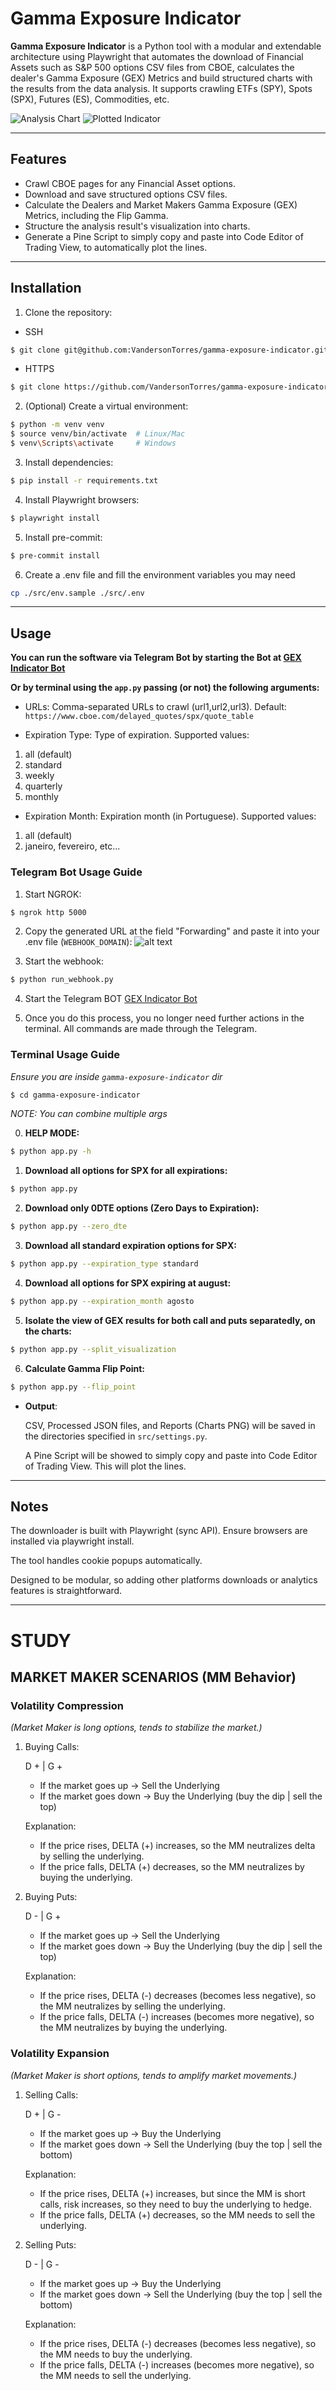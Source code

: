 # Gamma Exposure Indicator

**Gamma Exposure Indicator** is a Python tool with a modular and extendable architecture using Playwright that automates the download of Financial Assets such as S&P 500 options CSV files from CBOE, calculates the dealer's Gamma Exposure (GEX) Metrics and build structured charts with the results from the data analysis. It supports crawling ETFs (SPY), Spots (SPX), Futures (ES), Commodities, etc.

![Analysis Chart](data/reports/gex_cboe_spx_27-08-25.png)
![Plotted Indicator](data/reports/1.plotted_indicator_example.jpeg)

---

## Features

- Crawl CBOE pages for any Financial Asset options.
- Download and save structured options CSV files.
- Calculate the Dealers and Market Makers Gamma Exposure (GEX) Metrics, including the Flip Gamma.
- Structure the analysis result's visualization into charts.
- Generate a Pine Script to simply copy and paste into Code Editor of Trading View, to automatically plot the lines.

---

## Installation

1. Clone the repository:
- SSH
```bash
$ git clone git@github.com:VandersonTorres/gamma-exposure-indicator.git
```
- HTTPS
```bash
$ git clone https://github.com/VandersonTorres/gamma-exposure-indicator.git
```

2. (Optional) Create a virtual environment:
```bash
$ python -m venv venv
$ source venv/bin/activate  # Linux/Mac
$ venv\Scripts\activate     # Windows
```

3. Install dependencies:
```bash
$ pip install -r requirements.txt
```

4. Install Playwright browsers:

```bash
$ playwright install
```

5. Install pre-commit:

```bash
$ pre-commit install
```

6. Create a .env file and fill the environment variables you may need
```bash
cp ./src/env.sample ./src/.env
```

---

## Usage

**You can run the software via Telegram Bot by starting the Bot at [GEX Indicator Bot](http://t.me/GEXIndicatorBot)**

**Or by terminal using the `app.py` passing (or not) the following arguments:**

- URLs: Comma-separated URLs to crawl (url1,url2,url3). Default: `https://www.cboe.com/delayed_quotes/spx/quote_table`

- Expiration Type: Type of expiration. Supported values:
1. all (default)
2. standard
3. weekly
4. quarterly
5. monthly

- Expiration Month: Expiration month (in Portuguese). Supported values:

1. all (default)
2. janeiro, fevereiro, etc...

### Telegram Bot Usage Guide

1. Start NGROK:
```bash
$ ngrok http 5000
```

2. Copy the generated URL at the field "Forwarding" and paste it into your .env file (`WEBHOOK_DOMAIN`):
![alt text](data/imagengrok.png)

3. Start the webhook:
```bash
$ python run_webhook.py
```

4. Start the Telegram BOT [GEX Indicator Bot](http://t.me/GEXIndicatorBot)

5. Once you do this process, you no longer need further actions in the terminal. All commands are made through the Telegram.

### Terminal Usage Guide

*Ensure you are inside `gamma-exposure-indicator` dir*
```bash
$ cd gamma-exposure-indicator
```

*NOTE: You can combine multiple args*

0. **HELP MODE:**
```bash
$ python app.py -h
```

1. **Download all options for SPX for all expirations:**
```bash
$ python app.py
```

2. **Download only 0DTE options (Zero Days to Expiration):**
```bash
$ python app.py --zero_dte
```

3. **Download all standard expiration options for SPX:**
```bash
$ python app.py --expiration_type standard
```

4. **Download all options for SPX expiring at august:**
```bash
$ python app.py --expiration_month agosto
```

5. **Isolate the view of GEX results for both call and puts separatedly, on the charts:**
```bash
$ python app.py --split_visualization
```

6. **Calculate Gamma Flip Point:**
```bash
$ python app.py --flip_point
```
- **Output**:

    CSV, Processed JSON files, and Reports (Charts PNG) will be saved in the directories specified in `src/settings.py`.

    A Pine Script will be showed to simply copy and paste into Code Editor of Trading View. This will plot the lines.

---

## Notes
The downloader is built with Playwright (sync API). Ensure browsers are installed via playwright install.

The tool handles cookie popups automatically.

Designed to be modular, so adding other platforms downloads or analytics features is straightforward.

---

# STUDY

## MARKET MAKER SCENARIOS (MM Behavior)

### Volatility Compression
*(Market Maker is long options, tends to stabilize the market.)*

1. Buying Calls:

    D + | G +

    - If the market goes up  ->  Sell the Underlying
    - If the market goes down ->  Buy the Underlying
    (buy the dip | sell the top)

    Explanation:
    - If the price rises, DELTA (+) increases, so the MM neutralizes delta by selling the underlying.
    - If the price falls, DELTA (+) decreases, so the MM neutralizes by buying the underlying.

2. Buying Puts:

    D - | G +

    - If the market goes up  ->  Sell the Underlying
    - If the market goes down ->  Buy the Underlying
    (buy the dip | sell the top)

    Explanation:
    - If the price rises, DELTA (-) decreases (becomes less negative), so the MM neutralizes by selling the underlying.
    - If the price falls, DELTA (-) increases (becomes more negative), so the MM neutralizes by buying the underlying.

### Volatility Expansion
*(Market Maker is short options, tends to amplify market movements.)*

1. Selling Calls:

    D + | G -

    - If the market goes up  ->  Buy the Underlying
    - If the market goes down ->  Sell the Underlying
    (buy the top | sell the bottom)

    Explanation:
    - If the price rises, DELTA (+) increases, but since the MM is short calls, risk increases, so they need to buy the underlying to hedge.
    - If the price falls, DELTA (+) decreases, so the MM needs to sell the underlying.

2. Selling Puts:

    D - | G -

    - If the market goes up  ->  Buy the Underlying
    - If the market goes down ->  Sell the Underlying
    (buy the top | sell the bottom)

    Explanation:
    - If the price rises, DELTA (-) decreases (becomes less negative), so the MM needs to buy the underlying.
    - If the price falls, DELTA (-) increases (becomes more negative), so the MM needs to sell the underlying.

